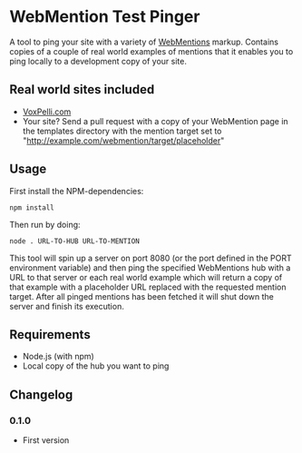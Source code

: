 # WebMention Test Pinger

A tool to ping your site with a variety of [WebMentions](http://indiewebcamp.com/webmention) markup. Contains copies of a couple of real world examples of mentions that it enables you to ping locally to a development copy of your site.

## Real world sites included

* [VoxPelli.com](http://voxpelli.com/)
* Your site? Send a pull request with a copy of your WebMention page in the templates directory with the mention target set to "http://example.com/webmention/target/placeholder"

## Usage

First install the NPM-dependencies:

    npm install

Then run by doing:

    node . URL-TO-HUB URL-TO-MENTION

This tool will spin up a server on port 8080 (or the port defined in the PORT environment variable) and then ping the specified WebMentions hub with a URL to that server or each real world example which will return a copy of that example with a placeholder URL replaced with the requested mention target. After all pinged mentions has been fetched it will shut down the server and finish its execution.

## Requirements

* Node.js (with npm)
* Local copy of the hub you want to ping

## Changelog

### 0.1.0

* First version
